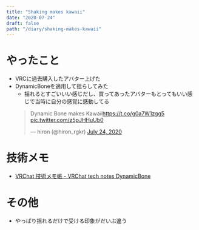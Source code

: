 ```yaml
---
title: "Shaking makes kawaii"
date: "2020-07-24"
draft: false
path: "/diary/shaking-makes-kawaii"
---
```


# やったこと

+ VRCに過去購入したアバター上げた
+ DynamicBoneを適用して揺らしてみた
  + 揺れるとすごいいい感じだし、買ってあったアバターもとってもいい感じで当時に自分の感覚に感動してる
  <blockquote class="twitter-tweet"><p lang="en" dir="ltr">Dynamic Bone makes Kawaii<a href="https://t.co/g0a7W1zgg5">https://t.co/g0a7W1zgg5</a> <a href="https://t.co/z5pJHHuUb0">pic.twitter.com/z5pJHHuUb0</a></p>&mdash; hiron (@hiron_rgkr) <a href="https://twitter.com/hiron_rgkr/status/1286497116739649536?ref_src=twsrc%5Etfw">July 24, 2020</a></blockquote> <script async src="https://platform.twitter.com/widgets.js" charset="utf-8"></script>


# 技術メモ

+ [VRChat 技術メモ帳 - VRChat tech notes DynamicBone](https://vrcworld.wiki.fc2.com/wiki/DynamicBone)
  
# その他

+ やっぱり揺れるだけで受ける印象がだいぶ違う